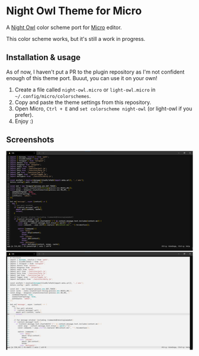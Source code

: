 # Night Owl Theme for Micro

A [Night Owl](https://github.com/sdras/night-owl-vscode-theme) color scheme port for [Micro](https://github.com/zyedidia/micro) editor.

This color scheme works, but it's still a work in progress. 

## Installation & usage

As of now, I haven't put a PR to the plugin repository as I'm not confident enough of this theme port. Buuut, you can use it on your own!

1. Create a file called `night-owl.micro` or `light-owl.micro` in `~/.config/micro/colorschemes`.
2. Copy and paste the theme settings from this repository.
3. Open Micro, `Ctrl + E` and `set colorscheme night-owl` (or light-owl if you prefer).
4. Enjoy :)

## Screenshots

<a href=".github/night-owl.png"><img src=".github/night-owl.png" width="960"></a>
<a href=".github/light-owl.png"><img src=".github/light-owl.png" width="960"></a>